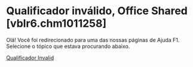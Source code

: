 
# Qualificador inválido, Office Shared [vblr6.chm1011258]

Olá! Você foi redirecionado para uma das nossas páginas de Ajuda F1. Selecione o tópico que estava procurando abaixo.

[Qualificador Invalid](http://msdn.microsoft.com/library/5e109dee-e5f2-60e7-e89f-3d81d511a582%28Office.15%29.aspx)
